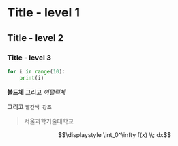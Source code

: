 # Title - level 1

## Title - level 2

### Title - level 3

```python
for i in range(10):
    print(i)
```

**볼드체** 그리고 _이탤릭체_

그리고 `빨간색 강조`

> 서울과학기술대학교

$$\displaystyle \int_0^\infty f(x) \\; dx$$

